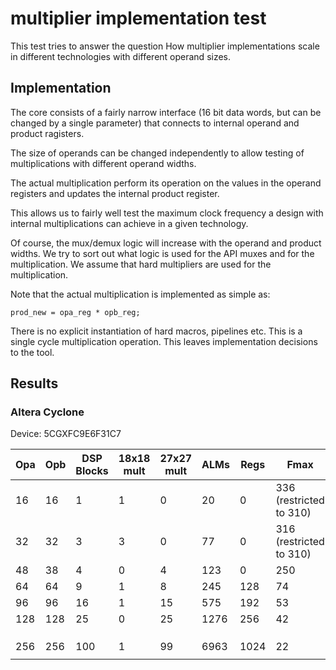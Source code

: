 # multiplier implementation test #
This test tries to answer the question How multiplier implementations
scale in different technologies with different operand sizes.

## Implementation ##
The core consists of a fairly narrow interface (16 bit data words, but
can be changed by a single parameter) that connects to internal operand
and product ragisters.

The size of operands can be changed independently to allow testing of
multiplications with different operand widths.

The actual multiplication perform its operation on the values in the
operand registers and updates the internal product register.

This allows us to fairly well test the maximum clock frequency a design
with internal multiplications can achieve in a given technology.

Of course, the mux/demux logic will increase with the operand and product
widths. We try to sort out what logic is used for the API muxes and for
the multiplication. We assume that hard multipliers are used for the
multiplication.


Note that the actual multiplication is implemented as simple as:

    prod_new = opa_reg * opb_reg;

There is no explicit instantiation of hard macros, pipelines etc. This
is a single cycle multiplication operation. This leaves implementation
decisions to the tool.


## Results ##
### Altera Cyclone ###

Device: 5CGXFC9E6F31C7

| Opa | Opb | DSP Blocks | 18x18 mult | 27x27 mult | ALMs | Regs | Fmax                  |
|-----|-----|------------|------------|------------|------|------|-----------------------|
|16   |16   |1           |1           |0           |20    |0     |336 (restricted to 310)|
|32   |32   |3           |3           |0           |77    |0     |316 (restricted to 310)|
|48   |38   |4           |0           |4           |123   |0     |250                    |
|64   |64   |9           |1           |8           |245   |128   |74                     |
|96   |96   |16          |1           |15          |575   |192   |53                     |
|128  |128  |25          |0           |25          |1276  |256   |42                     |
|     |     |            |            |            |      |      |                       |
|     |     |            |            |            |      |      |                       |
|     |     |            |            |            |      |      |                       |
|256  |256  |100         |1           |99          |6963  |1024  |22                     |
|     |     |            |            |            |      |      |                       |
